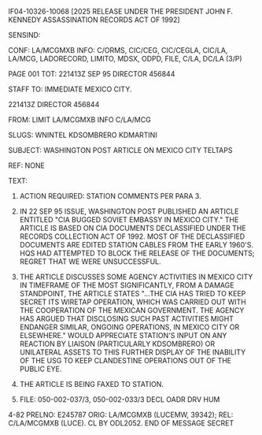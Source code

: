 IF04-10326-10068 [2025 RELEASE UNDER THE PRESIDENT JOHN F. KENNEDY ASSASSINATION RECORDS ACT OF 1992]

SENSIND:

CONF: LA/MCGMXB INFO: C/ORMS, CIC/CEG, CIC/CEGLA, CIC/LA, LA/MCG,
LADORECORD, LIMITO, MDSX, ODPD, FILE, C/LA, DC/LA (3/P)

PAGE 001
TOT: 221413Z SEP 95 DIRECTOR 456844

STAFF
TO: IMMEDIATE MEXICO CITY.

221413Z DIRECTOR 456844

FROM: LIMIT LA/MCGMXB INFO C/LA/MCG

SLUGS: WNINTEL KDSOMBRERO KDMARTINI

SUBJECT: WASHINGTON POST ARTICLE ON MEXICO CITY TELTAPS

REF: NONE

TEXT:

1. ACTION REQUIRED: STATION COMMENTS PER PARA 3.

2. IN 22 SEP 95 ISSUE, WASHINGTON POST PUBLISHED AN ARTICLE
ENTITLED "CIA BUGGED SOVIET EMBASSY IN MEXICO CITY." THE ARTICLE
IS BASED ON CIA DOCUMENTS DECLASSIFIED UNDER THE <JFK ASSASSINATION>
RECORDS COLLECTION ACT OF 1992. MOST OF THE DECLASSIFIED
DOCUMENTS ARE EDITED STATION CABLES FROM THE EARLY 1960'S. HQS
HAD ATTEMPTED TO BLOCK THE RELEASE OF THE DOCUMENTS; REGRET THAT
WE WERE UNSUCCESSFUL.

3. THE ARTICLE DISCUSSES SOME AGENCY ACTIVITIES IN MEXICO
CITY IN TIMEFRAME OF THE <JFK ASSASSINATION.> MOST SIGNIFICANTLY,
FROM A DAMAGE STANDPOINT, THE ARTICLE STATES "...THE CIA HAS TRIED
TO KEEP SECRET ITS WIRETAP OPERATION, WHICH WAS CARRIED OUT WITH
THE COOPERATION OF THE MEXICAN GOVERNMENT. THE AGENCY HAS ARGUED
THAT DISCLOSING SUCH PAST ACTIVITIES MIGHT ENDANGER SIMILAR,
ONGOING OPERATIONS, IN MEXICO CITY OR ELSEWHERE." WOULD
APPRECIATE STATION'S INPUT ON ANY REACTION BY LIAISON
(PARTICULARLY KDSOMBRERO) OR UNILATERAL ASSETS TO THIS FURTHER
DISPLAY OF THE INABILITY OF THE USG TO KEEP CLANDESTINE OPERATIONS
OUT OF THE PUBLIC EYE.

4. THE ARTICLE IS BEING FAXED TO STATION.

5. FILE: 050-002-037/3, 050-002-033/3 DECL OADR DRV HUM

4-82
PRELNO: E245787
ORIG: LA/MCGMXB (LUCEMW, 39342); REL: C/LA/MCGMXB (LUCE). CL
BY ODL2052.
END OF MESSAGE SECRET

